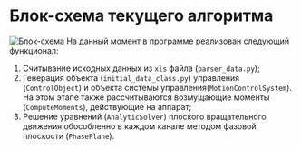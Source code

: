 # Блок-схема текущего алгоритма
![Блок-схема](https://gitverse.ru/eugenykondratyev/python_for_bmstu_students/content/main/dz/phase_portrait/docs/Pasted%20image%2020241010225013.png)
На данный момент в программе реализован следующий функционал:
1) Считывание исходных данных из `xls` файла (`parser_data.py`);
2) Генерация объекта (`initial_data_class.py`) управления (`ControlObject`) и объекта системы управления(`MotionControlSystem`). На этом этапе также рассчитываются возмущающие моменты (`ComputeMoments`), действующие на аппарат;
3) Решение уравнений (`AnalyticSolver`) плоского вращательного движения обособленно в каждом канале методом фазовой плоскости (`PhasePlane`).